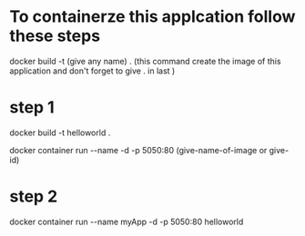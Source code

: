 # To containerze this applcation follow these steps

docker build -t (give any name) . (this command create the image of this application and don't forget to give . in last )
  
  # step 1
  docker build -t helloworld . 
  
  docker container run --name <give-name-any> -d -p 5050:80 (give-name-of-image or give-id)
  
 # step 2
  docker container run --name myApp -d -p 5050:80 helloworld
  
  
  
